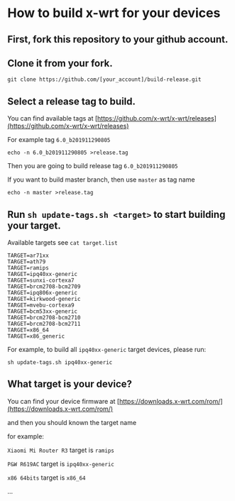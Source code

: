 # How to build x-wrt for your devices


## First, fork this repository to your github account.

## Clone it from your fork.

```
git clone https://github.com/[your_account]/build-release.git
```

## Select a release tag to build.

You can find available tags at [https://github.com/x-wrt/x-wrt/releases](https://github.com/x-wrt/x-wrt/releases)

For example tag `6.0_b201911290805`
```
echo -n 6.0_b201911290805 >release.tag
```
Then you are going to build release tag `6.0_b201911290805`

If you want to build master branch, then use `master` as tag name
```
echo -n master >release.tag
```

## Run `sh update-tags.sh <target>` to start building your target.

Available targets see `cat target.list`
```
TARGET=ar71xx
TARGET=ath79
TARGET=ramips
TARGET=ipq40xx-generic
TARGET=sunxi-cortexa7
TARGET=brcm2708-bcm2709
TARGET=ipq806x-generic
TARGET=kirkwood-generic
TARGET=mvebu-cortexa9
TARGET=bcm53xx-generic
TARGET=brcm2708-bcm2710
TARGET=brcm2708-bcm2711
TARGET=x86_64
TARGET=x86_generic
```

For example, to build all `ipq40xx-generic` target devices, please run:
```
sh update-tags.sh ipq40xx-generic
```

## What target is your device?

You can find your device firmware at [https://downloads.x-wrt.com/rom/](https://downloads.x-wrt.com/rom/)

and then you should known the target name

for example:

`Xiaomi Mi Router R3` target is `ramips`

`P&W R619AC` target is `ipq40xx-generic`

`x86 64bits` target is `x86_64`

...
